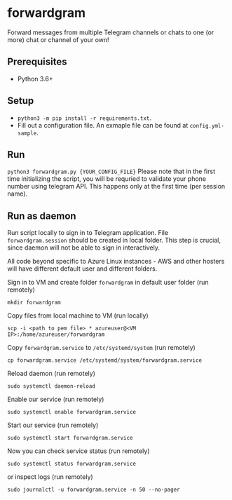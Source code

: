 # forwardgram
Forward messages from multiple Telegram channels or chats to one (or more) chat or channel of your own!

## Prerequisites
- Python 3.6+

## Setup
- `python3 -m pip install -r requirements.txt`.
- Fill out a configuration file. An exmaple file can be found at `config.yml-sample`. 

## Run
`python3 forwardgram.py {YOUR_CONFIG_FILE}`
Please note that in the first time initializing the script, you will be requried to validate your phone number using telegram API. This happens only at the first time (per session name).

## Run as daemon
Run script locally to sign in to Telegram application. File `forwardgram.session` should be created in local folder. This step is crucial, since daemon will not be able to sign in interactively. 

All code beyond specific to Azure Linux instances - AWS and other hosters will have different default user and different folders.

Sign in to VM and create folder `forwardgram` in default user folder (run remotely)

`mkdir forwardgram`

Copy files from local machine to VM (run locally)

`scp -i <path to pem file> * azureuser@<VM IP>:/home/azureuser/forwardgram`

Copy `forwardgram.service` to `/etc/systemd/system` (run remotely)

`cp forwardgram.service /etc/systemd/system/forwardgram.service`

Reload daemon (run remotely)

`sudo systemctl daemon-reload`

Enable our service (run remotely)

`sudo systemctl enable forwardgram.service`

Start our service (run remotely)

`sudo systemctl start forwardgram.service`

Now you can check service status (run remotely)

`sudo systemctl status forwardgram.service`

or inspect logs (run remotely)

`sudo journalctl -u forwardgram.service -n 50 --no-pager`